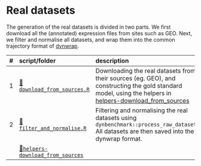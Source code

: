
# Real datasets

The generation of the real datasets is divided in two parts. We first download all the (annotated) expression files from sites such as GEO. Next, we filter and normalise all datasets, and wrap them into the common trajectory format of [dynwrap](https://www.github.com/dynverse/dynwrap).

| \#  | script/folder                                                     | description                                                                                                                                                                                 |
|:----|:------------------------------------------------------------------|:--------------------------------------------------------------------------------------------------------------------------------------------------------------------------------------------|
| 1   | [📄`download_from_sources.R`](01-download_from_sources.R)          | Downloading the real datasets from their sources (eg. GEO), and constructing the gold standard model, using the helpers in [helpers-download\_from\_sources](helpers-download_from_sources) |
| 2   | [📄`filter_and_normalise.R`](02-filter_and_normalise.R)            | Filtering and normalising the real datasets using `dynbenchmark::process_raw_dataset` All datasets are then saved into the dynwrap format.                                                  |
|     | [📁`helpers-download_from_sources`](helpers-download_from_sources) |                                                                                                                                                                                             |
